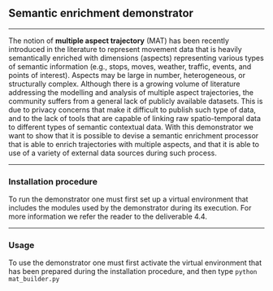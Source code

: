 ## **Semantic enrichment demonstrator**
---
The notion of **multiple aspect trajectory** (MAT) has
been recently introduced in the literature to represent movement
data that is heavily semantically enriched with dimensions
(aspects) representing various types of semantic information (e.g.,
stops, moves, weather, traffic, events, and points of interest).
Aspects may be large in number, heterogeneous, or structurally
complex. Although there is a growing volume of literature
addressing the modelling and analysis of multiple aspect trajectories, 
the community suffers from a general lack of publicly
available datasets. This is due to privacy concerns that make it
difficult to publish such type of data, and to the lack of tools that
are capable of linking raw spatio-temporal data to different types
of semantic contextual data. With this demonstrator we want to show
that it is possible to devise a semantic enrichment processor that is able
to enrich trajectories with multiple aspects, and that it is able to
use of a variety of external data sources during such process.

---

### **Installation procedure**

To run the demonstrator one must first set up a virtual environment that includes the modules used by the demonstrator
during its execution. For more information we refer the reader to the deliverable 4.4.

---

### **Usage**

To use the demonstrator one must first activate the virtual environment
that has been prepared during the installation procedure, and then type ```python mat_builder.py```
